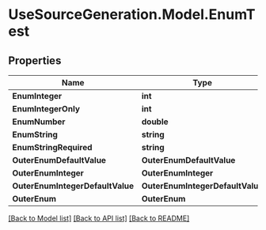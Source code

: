 # UseSourceGeneration.Model.EnumTest

## Properties

Name | Type | Description | Notes
------------ | ------------- | ------------- | -------------
**EnumInteger** | **int** |  | [optional] 
**EnumIntegerOnly** | **int** |  | [optional] 
**EnumNumber** | **double** |  | [optional] 
**EnumString** | **string** |  | [optional] 
**EnumStringRequired** | **string** |  | 
**OuterEnumDefaultValue** | **OuterEnumDefaultValue** |  | [optional] 
**OuterEnumInteger** | **OuterEnumInteger** |  | [optional] 
**OuterEnumIntegerDefaultValue** | **OuterEnumIntegerDefaultValue** |  | [optional] 
**OuterEnum** | **OuterEnum** |  | [optional] 

[[Back to Model list]](../../README.md#documentation-for-models) [[Back to API list]](../../README.md#documentation-for-api-endpoints) [[Back to README]](../../README.md)

